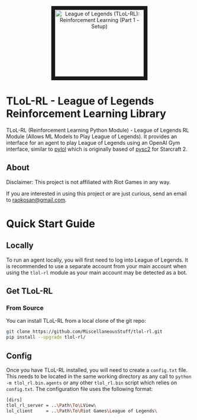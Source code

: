 <div align="center">
    <a href="https://www.youtube.com/watch?v=xtlteIFVrR8"
       target="_blank">
       <img src="http://img.youtube.com/vi/xtlteIFVrR8/0.jpg"
            alt="League of Legends (TLoL-RL): Reinforcement Learning (Part 1 - Setup)"
            width="240" height="180" border="10" />
    </a>
</div>

# TLoL-RL - League of Legends Reinforcement Learning Library

TLoL-RL (Reinforcement Learning Python Module) - League of Legends RL Module (Allows ML Models to Play League of Legends). It provides an interface for an agent to play
League of Legends using an OpenAI Gym interface, similar to [pylol](https://github.com/MiscellaneousStuff/pylol) which is originally based of [pysc2](https://github.com/deepmind/pysc2) for Starcraft 2.

## About

Disclaimer: This project is not affiliated with Riot Games in any way.

If you are interested in using this project or are just curious, send an email to
[raokosan@gmail.com](mailto:raokosan@gmail.com).

# Quick Start Guide

## Locally

To run an agent locally, you will first need to log into League of Legends.
It is recommended to use a separate account from your main account when using
the `tlol-rl` module as your main account may be detected as a bot.

## Get TLoL-RL

### From Source

You can install TLoL-RL from a local clone of the git repo:

```bash
git clone https://github.com/MiscellaneousStuff/tlol-rl.git
pip install --upgrade tlol-rl/
```

## Config

Once you have TLoL-RL installed, you will need to create a `config.txt` file.
This needs to be located in the same working directory as any call to
`python -m tlol_rl.bin.agents` or any other `tlol_rl.bin` script which relies
on `config.txt`. The configuration file uses the following format:

```bash
[dirs]
tlol_rl_server = ..\Path\To\LView\
lol_client     = ..\Path\To\Riot Games\League of Legends\
```